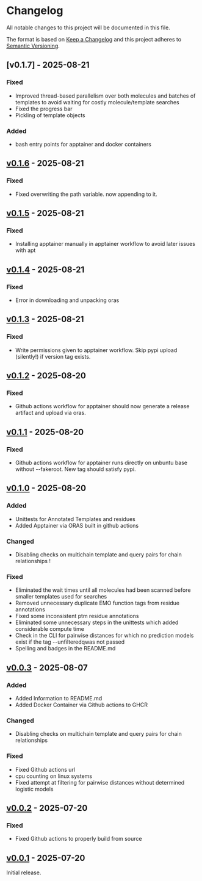 # Changelog
All notable changes to this project will be documented in this file.

The format is based on [Keep a Changelog](http://keepachangelog.com/en/1.0.0/)
and this project adheres to [Semantic Versioning](http://semver.org/spec/v2.0.0.html).

## [v0.1.7] - 2025-08-21
[v0.1.6]: https://github.com/rayhackett/enzymm/compare/v0.1.6..v0.1.7

### Fixed
- Improved thread-based parallelism over both molecules and batches of templates to avoid waiting for costly molecule/template searches
- Fixed the progress bar
- Pickling of template objects

### Added
- bash entry points for apptainer and docker containers

## [v0.1.6] - 2025-08-21
[v0.1.6]: https://github.com/rayhackett/enzymm/compare/v0.1.5..v0.1.6

### Fixed
- Fixed overwriting the path variable. now appending to it.

## [v0.1.5] - 2025-08-21
[v0.1.5]: https://github.com/rayhackett/enzymm/compare/v0.1.4..v0.1.5

### Fixed
- Installing apptainer manually in apptainer workflow to avoid later issues with apt

## [v0.1.4] - 2025-08-21
[v0.1.4]: https://github.com/rayhackett/enzymm/compare/v0.1.3..v0.1.4

### Fixed
- Error in downloading and unpacking oras

## [v0.1.3] - 2025-08-21
[v0.1.3]: https://github.com/rayhackett/enzymm/compare/v0.1.2..v0.1.3

### Fixed
- Write permissions given to apptainer workflow. Skip pypi upload (silently!) if version tag exists.

## [v0.1.2] - 2025-08-20
[v0.1.2]: https://github.com/rayhackett/enzymm/compare/1094cde..v0.1.2

### Fixed
- Github actions workflow for apptainer should now generate a release artifact and upload via oras.

## [v0.1.1] - 2025-08-20
[v0.1.1]: https://github.com/rayhackett/enzymm/compare/26de8cc..1094cde

### Fixed
- Github actions workflow for apptainer runs directly on unbuntu base without --fakeroot. New tag should satisfy pypi.

## [v0.1.0] - 2025-08-20
[v0.1.0]: https://github.com/rayhackett/enzymm/compare/603a1bd..26de8cc

### Added
- Unittests for Annotated Templates and residues
- Added Apptainer via ORAS built in github actions

### Changed
- Disabling checks on multichain template and query pairs for chain relationships !

### Fixed
- Eliminated the wait times until all molecules had been scanned before smaller templates used for searches
- Removed unnecessary duplicate EMO function tags from residue annotations
- Fixed some inconsistent ptm residue annotations
- Eliminated some unnecessary steps in the unittests which added considerable compute time
- Check in the CLI for pairwise distances for which no prediction models exist if the tag --unfilteredqwas not passed
- Spelling and badges in the README.md

## [v0.0.3] - 2025-08-07
[v0.0.3]: https://github.com/rayhackett/enzymm/compare/6dad6cd..603a1bd

### Added
- Added Information to README.md
- Added Docker Container via Github actions to GHCR

### Changed
- Disabling checks on multichain template and query pairs for chain relationships

### Fixed
- Fixed Github actions url
- cpu counting on linux systems
- Fixed attempt at filtering for pairwise distances without determined logistic models

## [v0.0.2] - 2025-07-20
[v0.0.2]: https://github.com/rayhackett/enzymm/compare/ea71726..6dad6cd

### Fixed
- Fixed Github actions to properly build from source

## [v0.0.1] - 2025-07-20
[v0.0.1]: https://github.com/RayHackett/enzymm/tree/ea7172665215e5073f70b27ce2aa07a49b72eb48

Initial release.